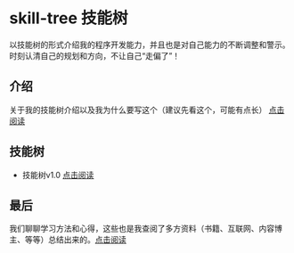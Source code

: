 # skill-tree 技能树

以技能树的形式介绍我的程序开发能力，并且也是对自己能力的不断调整和警示。时刻认清自己的规划和方向，不让自己“走偏了”！

## 介绍

关于我的技能树介绍以及我为什么要写这个（建议先看这个，可能有点长） [点击阅读](./介绍/README.md)

## 技能树

- 技能树v1.0 [点击阅读](./技能树/技能树v1.0.md)

## 最后

我们聊聊学习方法和心得，这些也是我查阅了多方资料（书籍、互联网、内容博主、等等）总结出来的。[点击阅读](./学习方法/README.md)



